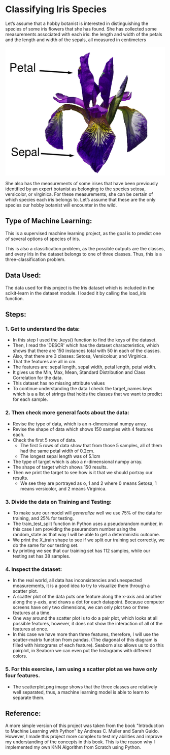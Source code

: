 
# **Classifying Iris Species**

Let’s assume that a hobby botanist is interested in distinguishing the species of some iris flowers that she has found. 
She has collected some measurements associated with each iris: the length and width of the petals and the length and width of the sepals, all measured in centimeters

![img.png](img.png)

She also has the measurements of some irises that have been previously identified by an expert botanist as belonging to the species setosa, versicolor, or virginica. For these measurements, she can be certain of which species each iris belongs to. Let’s assume that these are the only species our hobby botanist will encounter in the wild.

## Type of Machine Learning:

This is a supervised machine learning project, as the goal is to predict one of several options of species of iris.

This is also a classification problem,  as the possible outputs are the classes, and every iris in the dataset belongs to one of three classes. Thus, this is a three-classification problem.

## Data Used:

The data used for this project is the Iris dataset which is included in the scikit-learn in the dataset module.
I loaded it by calling the load_iris function.

## Steps:

### 1. Get to understand the data:
   - In this step I used the .keys() function to find the keys of the dataset. 
   - Then, I read the 'DESCR' which has the dataset characteristics, which shows that there are 150 instances total with 50 in each of the classes.
   - Also, that there are 3 classes: Setosa, Versicolour, and Virginica.
   - That the features are all in cm.
   - The features are: sepal length, sepal width, petal length, petal width.
   - It gives us the Min, Max, Mean, Standard Distribution and Class Correlation for the data.
   - This dataset has no missing attribute values
   - To continue understanding the data I check the target_names keys which is a a list of strings that holds the classes that we want to predict for each sample.
### 2. Then check more general facts about the data:
   - Revise the type of data, which is an n-dimensional numpy array.
   - Revise the shape of data which shows 150 samples with 4 features each.
   - Check the first 5 rows of data.
     - The first 5 rows of data show that from those 5 samples, all of them had the same petal width of 0.2cm.
     - The longest sepal length was of 5.1cm 
   - The type of target which is also a n-dimensional numpy array.
   - The shape of target which shows 150 results.
   - Then we print the target to see how is it that we should portray our results.
     - We see they are portrayed as o, 1 and 2 where 0 means Setosa, 1 means versicolor, and 2 means Virginica.

### 3. Divide the data on Training and Testing:
   - To make sure our model will _generalize_ well we use 75% of the data for training, and 25% for testing.
   - The train_test_split function in Python uses a pseudorandom number, in this case I am providing the pseurandom number using the random_state as that way I will be able to get a deterministic outcome.
   - We print the X_train shape to see if we split our training set correctly, we do the same for our testing set. 
   - by printing we see that our training set has 112 samples, while our testing set has 38 samples.

### 4. Inspect the dataset:
   - In the real world, all data has inconsistencies and unexpected measurements, it is a good idea to try to visualize them through a scatter plot.
   - A scatter plot of the data puts one feature along the x-axis and another along the y-axis, and draws a dot for each datapoint. Because computer screens have only two dimensions, we can only plot two or three features at a time.
   - One way around the scatter plot is to do a pair plot, which looks at all possible features, however, it does not show the interaction of all of the features at once.
   - In this case we have more than three features, therefore, I will use the scatter-matrix function from pandas. (The diagonal of this diagram is filled with histograms of each feature). Seaborn also allows us to do this pairplot, in Seaborn we can even put the histograms with different colors.

### 5. For this exercise, I am using a scatter plot as we have only four features.
   - The scatterplot.png image shows that the three classes are relatively well separated, thus, a machine learning model is able to learn to separate them.

## Reference:
A more simple version of this project was taken from the book "Introduction to Machine Learning with Python" by Andreas C. Muller and Sarah Guido. 
However, I made this project more complex to test my abilities and improve my understanding of the concepts in this book. This is the reason why I implemented my own KNN Algorithm from Scratch using Python.




